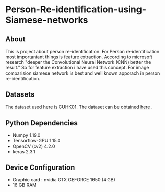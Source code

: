 # Person-Re-identification-using-Siamese-networks

## About 
This is project about person re-identification. For Person re-identification most importantant things is feature extraction. According to microsoft research "deeper the Convolutional Neural Network (CNN) better the result." So for feature extraction i have used this concept. For image comparision siamese network is best and well known apporach in person re-identification.   

## Datasets
The dataset used here is CUHK01. The dataset can be obtained [here](http://www.ee.cuhk.edu.hk/~xgwang/CUHK_identification.html) .

## Python Dependencies
* Numpy 1.19.0
* Tensorflow-GPU 1.15.0 
* OpenCV (cv2) 4.2.0
* keras 2.3.1

## Device Configuration
* Graphic card : nvidia GTX GEFORCE 1650 (4 GB) 
* 16 GB RAM


